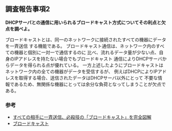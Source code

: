 ## 調査報告事項2
**DHCPサーバとの通信に用いられるブロードキャスト方式についてその利点と欠点を調べよ。**

ブロードキャストとは、同一のネットワークに接続されたすべての機器にデータを一斉送信
する機能である。
ブロードキャスト通信は、ネットワーク内のすべての機器と個別に一対一で通信するのに
比べ、流れるデータ量が少ない点、自身のIPアドレスを持たない場合でもブロードキャスト
通信によりDHCPサーバからデータを得られる点が優れている。
一方上述したようにブロードキャストはネットワーク内の全ての機器がデータを受信するが、
例えばDHCPによりIPアドレスを取得する場合、送信されたデータはDHCPサーバ以外にとって
不要な情報であるため、無関係な機器にとっては余分な負荷となってしまうことが欠点である。

### 参考
- [すべての相手に一斉送信、必殺技の「ブロードキャスト」を完全図解](https://xtech.nikkei.com/atcl/nxt/column/18/00780/062000008/)
- [ブロードキャスト](https://www.wdic.org/w/WDIC/%25E3%2583%2596%25E3%2583%25AD%25E3%2583%25BC%25E3%2583%2589%25E3%2582%25AD%25E3%2583%25A3%25E3%2582%25B9%25E3%2583%2588)

